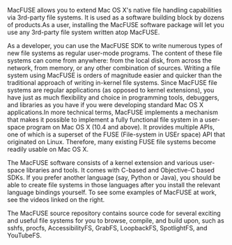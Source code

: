 MacFUSE allows you to extend Mac OS X's native file handling capabilities via 3rd-party file systems. 
It is used as a software building block by dozens of products.As a user, installing the MacFUSE software package will 
let you use any 3rd-party file system written atop MacFUSE.

As a developer, you can use the MacFUSE SDK to write numerous types of new file systems as regular user-mode programs.
The content of these file systems can come from anywhere: from the local disk, from across the network, from memory, 
or any other combination of sources. Writing a file system using MacFUSE is orders of magnitude easier and quicker 
than the traditional approach of writing in-kernel file systems. Since MacFUSE file systems are regular applications 
(as opposed to kernel extensions), you have just as much flexibility and choice in programming tools, debuggers, and 
libraries as you have if you were developing standard Mac OS X applications.In more technical terms, MacFUSE 
implements a mechanism that makes it possible to implement a fully functional file system in a user-space program on 
Mac OS X (10.4 and above). It provides multiple APIs, one of which is a superset of the FUSE (File-system in USEr 
space) API that originated on Linux. Therefore, many existing FUSE file systems become readily usable on Mac OS X.

The MacFUSE software consists of a kernel extension and various user-space libraries and tools. 
It comes with C-based and Objective-C based SDKs. If you prefer another language (say, Python or Java), you should be 
able to create file systems in those languages after you install the relevant language bindings yourself. 
To see some examples of MacFUSE at work, see the videos linked on the right.

The MacFUSE source repository contains source code for several exciting and useful file systems for you to browse, 
compile, and build upon, such as sshfs, procfs, AccessibilityFS, GrabFS, LoopbackFS, SpotlightFS, and YouTubeFS.
